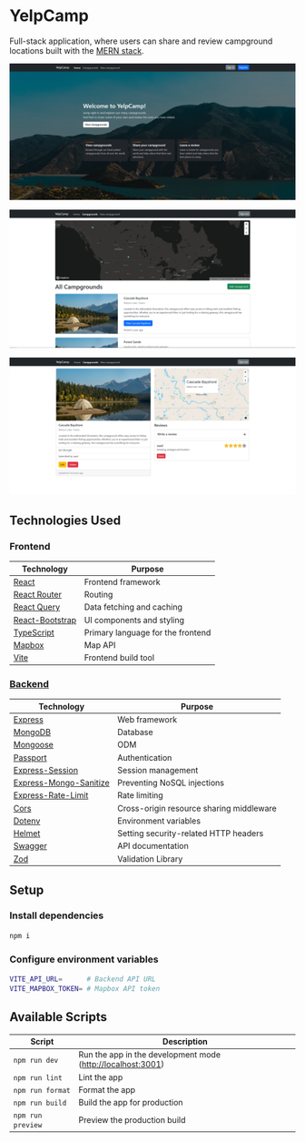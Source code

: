 # YelpCamp

Full-stack application, where users can share and review campground locations built with the [MERN stack](https://www.mongodb.com/mern-stack).

![home](./project-images/home-page.png)

![main](./project-images/campgrounds-page.png)

![show](./project-images/show-page.png)

## Technologies Used

### Frontend

| Technology                                            | Purpose                           |
| ----------------------------------------------------- | --------------------------------- |
| [React](https://reactjs.org/)                         | Frontend framework                |
| [React Router](https://reactrouter.com/)              | Routing                           |
| [React Query](https://react-query.tanstack.com/)      | Data fetching and caching         |
| [React-Bootstrap](https://react-bootstrap.github.io/) | UI components and styling         |
| [TypeScript](https://www.typescriptlang.org/)         | Primary language for the frontend |
| [Mapbox](https://www.mapbox.com/)                     | Map API                           |
| [Vite](https://vitejs.dev/)                           | Frontend build tool               |

### [Backend](https://github.com/tariqs26/yelpcamp-server)

| Technology                                                                     | Purpose                                  |
| ------------------------------------------------------------------------------ | ---------------------------------------- |
| [Express](http://expressjs.com/)                                               | Web framework                            |
| [MongoDB](https://mongodb.com/)                                                | Database                                 |
| [Mongoose](https://mongoosejs.com/)                                            | ODM                                      |
| [Passport](http://passportjs.org/)                                             | Authentication                           |
| [Express-Session](https://npmjs.com/package/express-session)                   | Session management                       |
| [Express-Mongo-Sanitize](https://www.npmjs.com/package/express-mongo-sanitize) | Preventing NoSQL injections              |
| [Express-Rate-Limit](https://www.npmjs.com/package/express-rate-limit)         | Rate limiting                            |
| [Cors](https://npmjs.com/package/cors)                                         | Cross-origin resource sharing middleware |
| [Dotenv](https://npmjs.com/package/dotenv)                                     | Environment variables                    |
| [Helmet](https://helmetjs.github.io/)                                          | Setting security-related HTTP headers    |
| [Swagger](https://swagger.io/)                                                 | API documentation                        |
| [Zod](https://zod.dev/)                                                        | Validation Library                       |

## Setup

### Install dependencies

```bash
npm i
```

### Configure environment variables

```bash
VITE_API_URL=      # Backend API URL
VITE_MAPBOX_TOKEN= # Mapbox API token
```

## Available Scripts

| Script             | Description                                                   |
| ------------------ | ------------------------------------------------------------- |
| `npm run dev`      | Run the app in the development mode (<http://localhost:3001>) |
| `npm run lint`     | Lint the app                                                  |
| `npm run format`   | Format the app                                                |
| `npm run build`    | Build the app for production                                  |
| `npm run preview`  | Preview the production build                                  |
